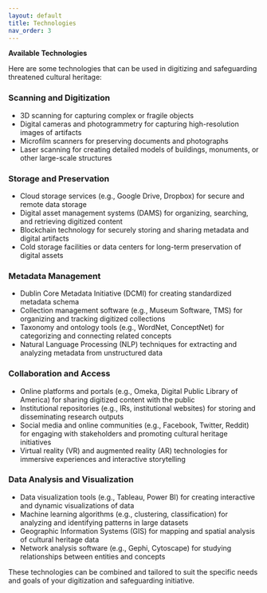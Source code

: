 ```yaml
---
layout: default
title: Technologies
nav_order: 3
---
```


**Available Technologies**

Here are some technologies that can be used in digitizing and safeguarding threatened cultural heritage:

### **Scanning and Digitization**

* 3D scanning for capturing complex or fragile objects
* Digital cameras and photogrammetry for capturing high-resolution images of artifacts
* Microfilm scanners for preserving documents and photographs
* Laser scanning for creating detailed models of buildings, monuments, or other large-scale structures

### **Storage and Preservation**

* Cloud storage services (e.g., Google Drive, Dropbox) for secure and remote data storage
* Digital asset management systems (DAMS) for organizing, searching, and retrieving digitized content
* Blockchain technology for securely storing and sharing metadata and digital artifacts
* Cold storage facilities or data centers for long-term preservation of digital assets

### **Metadata Management**

* Dublin Core Metadata Initiative (DCMI) for creating standardized metadata schema
* Collection management software (e.g., Museum Software, TMS) for organizing and tracking digitized collections
* Taxonomy and ontology tools (e.g., WordNet, ConceptNet) for categorizing and connecting related concepts
* Natural Language Processing (NLP) techniques for extracting and analyzing metadata from unstructured data

### **Collaboration and Access**

* Online platforms and portals (e.g., Omeka, Digital Public Library of America) for sharing digitized content with the public
* Institutional repositories (e.g., IRs, institutional websites) for storing and disseminating research outputs
* Social media and online communities (e.g., Facebook, Twitter, Reddit) for engaging with stakeholders and promoting cultural heritage initiatives
* Virtual reality (VR) and augmented reality (AR) technologies for immersive experiences and interactive storytelling

### **Data Analysis and Visualization**

* Data visualization tools (e.g., Tableau, Power BI) for creating interactive and dynamic visualizations of data
* Machine learning algorithms (e.g., clustering, classification) for analyzing and identifying patterns in large datasets
* Geographic Information Systems (GIS) for mapping and spatial analysis of cultural heritage data
* Network analysis software (e.g., Gephi, Cytoscape) for studying relationships between entities and concepts

These technologies can be combined and tailored to suit the specific needs and goals of your digitization and safeguarding initiative.